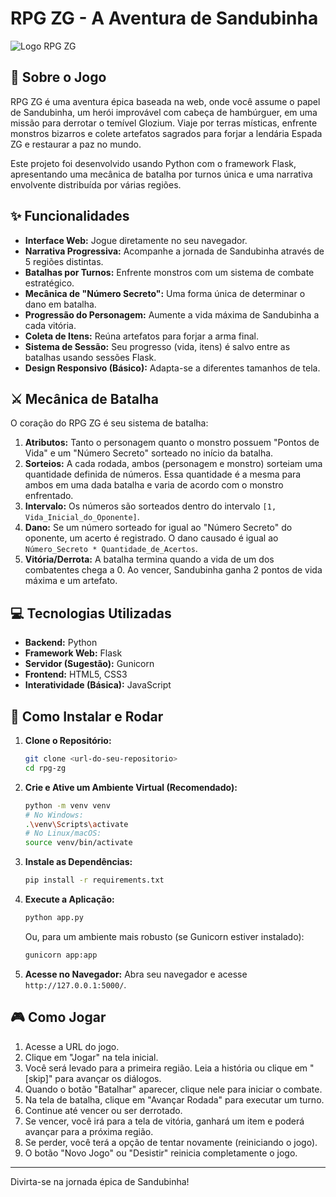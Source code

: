 # RPG ZG - A Aventura de Sandubinha

![Logo RPG ZG](logo.jpg)

## 📜 Sobre o Jogo

RPG ZG é uma aventura épica baseada na web, onde você assume o papel de Sandubinha, um herói improvável com cabeça de hambúrguer, em uma missão para derrotar o temível Glozium. Viaje por terras místicas, enfrente monstros bizarros e colete artefatos sagrados para forjar a lendária Espada ZG e restaurar a paz no mundo.

Este projeto foi desenvolvido usando Python com o framework Flask, apresentando uma mecânica de batalha por turnos única e uma narrativa envolvente distribuída por várias regiões.

## ✨ Funcionalidades

* **Interface Web:** Jogue diretamente no seu navegador.
* **Narrativa Progressiva:** Acompanhe a jornada de Sandubinha através de 5 regiões distintas.
* **Batalhas por Turnos:** Enfrente monstros com um sistema de combate estratégico.
* **Mecânica de "Número Secreto":** Uma forma única de determinar o dano em batalha.
* **Progressão do Personagem:** Aumente a vida máxima de Sandubinha a cada vitória.
* **Coleta de Itens:** Reúna artefatos para forjar a arma final.
* **Sistema de Sessão:** Seu progresso (vida, itens) é salvo entre as batalhas usando sessões Flask.
* **Design Responsivo (Básico):** Adapta-se a diferentes tamanhos de tela.

## ⚔️ Mecânica de Batalha

O coração do RPG ZG é seu sistema de batalha:

1.  **Atributos:** Tanto o personagem quanto o monstro possuem "Pontos de Vida" e um "Número Secreto" sorteado no início da batalha.
2.  **Sorteios:** A cada rodada, ambos (personagem e monstro) sorteiam uma quantidade definida de números. Essa quantidade é a mesma para ambos em uma dada batalha e varia de acordo com o monstro enfrentado.
3.  **Intervalo:** Os números são sorteados dentro do intervalo `[1, Vida_Inicial_do_Oponente]`.
4.  **Dano:** Se um número sorteado for igual ao "Número Secreto" do oponente, um acerto é registrado. O dano causado é igual ao `Número_Secreto * Quantidade_de_Acertos`.
5.  **Vitória/Derrota:** A batalha termina quando a vida de um dos combatentes chega a 0. Ao vencer, Sandubinha ganha 2 pontos de vida máxima e um artefato.

## 💻 Tecnologias Utilizadas

* **Backend:** Python
* **Framework Web:** Flask
* **Servidor (Sugestão):** Gunicorn
* **Frontend:** HTML5, CSS3
* **Interatividade (Básica):** JavaScript

## 🚀 Como Instalar e Rodar

1.  **Clone o Repositório:**
    ```bash
    git clone <url-do-seu-repositorio>
    cd rpg-zg
    ```

2.  **Crie e Ative um Ambiente Virtual (Recomendado):**
    ```bash
    python -m venv venv
    # No Windows:
    .\venv\Scripts\activate
    # No Linux/macOS:
    source venv/bin/activate
    ```

3.  **Instale as Dependências:**
    ```bash
    pip install -r requirements.txt
    ```

4.  **Execute a Aplicação:**
    ```bash
    python app.py
    ```
    Ou, para um ambiente mais robusto (se Gunicorn estiver instalado):
    ```bash
    gunicorn app:app
    ```

5.  **Acesse no Navegador:** Abra seu navegador e acesse `http://127.0.0.1:5000/`.

## 🎮 Como Jogar

1.  Acesse a URL do jogo.
2.  Clique em "Jogar" na tela inicial.
3.  Você será levado para a primeira região. Leia a história ou clique em "[skip]" para avançar os diálogos.
4.  Quando o botão "Batalhar" aparecer, clique nele para iniciar o combate.
5.  Na tela de batalha, clique em "Avançar Rodada" para executar um turno.
6.  Continue até vencer ou ser derrotado.
7.  Se vencer, você irá para a tela de vitória, ganhará um item e poderá avançar para a próxima região.
8.  Se perder, você terá a opção de tentar novamente (reiniciando o jogo).
9.  O botão "Novo Jogo" ou "Desistir" reinicia completamente o jogo.

---

Divirta-se na jornada épica de Sandubinha!

